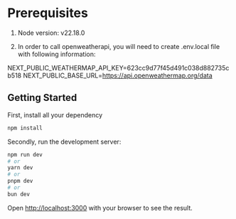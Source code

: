 # Prerequisites

1. Node version: v22.18.0

2. In order to call openweatherapi, you will need to create .env.local file with following information:

NEXT_PUBLIC_WEATHERMAP_API_KEY=623cc9d77f45d491c038d882735cb518
NEXT_PUBLIC_BASE_URL=https://api.openweathermap.org/data

## Getting Started

First, install all your dependency
```bash
npm install
```

Secondly, run the development server:

```bash
npm run dev
# or
yarn dev
# or
pnpm dev
# or
bun dev
```

Open [http://localhost:3000](http://localhost:3000) with your browser to see the result.


